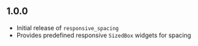 ## 1.0.0
- Initial release of `responsive_spacing`
- Provides predefined responsive `SizedBox` widgets for spacing
